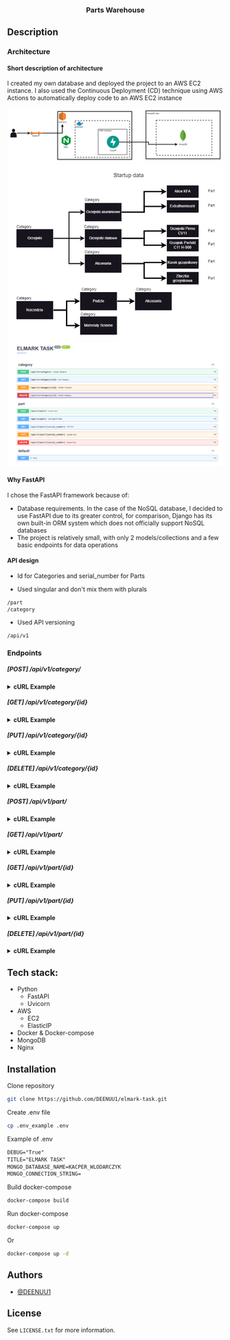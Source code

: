 
<br />
<div align="center">
  <h3 align="center">Parts Warehouse</h3>
</div>

## Description

### Architecture
#### Short description of architecture
I created my own database and deployed the project to an AWS EC2 instance. 
I also used the Continuous Deployment (CD) technique using AWS Actions to automatically deploy code to an AWS EC2 instance

<img src="assets/elmark-Strona-1.drawio.png" alt="architecture"/>
<img src="assets/elmark-Strona-2.drawio.png" alt="architecture"/>
<img src="assets/endpoints.png" alt="architecture"/>

#### Why FastAPI
I chose the FastAPI framework because of:
- Database requirements. In the case of the NoSQL database, I decided to use FastAPI due to its greater control, for comparison, Django has its own built-in ORM system which does not officially support NoSQL databases
- The project is relatively small, with only 2 models/collections and a few basic endpoints for data operations

#### API design
- Id for Categories and serial_number for Parts


- Used singular and don't mix them with plurals 
```
/part
/category
```
- Used API versioning
```
/api/v1
```

### Endpoints

##### [POST] /api/v1/category/
<details>
  <summary><strong>cURL Example</strong></summary>

 cURL:
```
curl --location 'localhost:8000/api/v1/category/' \
--header 'Content-Type: application/json' \
--data '{
    "name": "Wiadra",
    "parent_name": "Metal"
}'
```

Response:
```
{
    "_id": "65b2e261d1fd45025628a880",
    "name": "Wiadra",
    "parent_name": "Metal"
}
```

</details>


##### [GET] /api/v1/category/{id}
<details>
  <summary><strong>cURL Example</strong></summary>
cURL:

```
curl --location 'localhost:8000/api/v1/category/65b2e261d1fd45025628a880'
```

Response:
```
{
    "_id": "65b2e261d1fd45025628a880"
    "name": "Wiadra",
    "parent_name": "Metal"
}
```

</details>

##### [PUT] /api/v1/category/{id}
<details>
  <summary><strong>cURL Example</strong></summary>

cURL:
```
curl --location --request PUT 'localhost:8000/api/v1/category/65b2e261d1fd45025628a880' \
--header 'Content-Type: application/json' \
--data '{
    "name": "Wiaderka"
}'
```

Response:
```
{
    "_id": "65b2e261d1fd45025628a880",
    "name": "Wiaderka",
    "parent_name": null
}
```
</details>


##### [DELETE] /api/v1/category/{id}
<details>
  <summary><strong>cURL Example</strong></summary>

cURL:
```
curl --location --request DELETE 'localhost:8000/api/v1/category/65b2e261d1fd45025628a880'
```

Response:
```
{
    "message": "Category deleted successfully"
}
```
</details>


##### [POST] /api/v1/part/
<details>
  <summary><strong>cURL Example</strong></summary>

cURL:
```
curl --location 'localhost:8000/api/v1/part/' \
--header 'Content-Type: application/json' \
--data '{
  "serial_number": "aadasjadsadsadsb",
  "name": "Allen key",
  "description": "Some description for this part",
  "category": "Allen",
  "quantity": 5,
  "price": 25,
  "location": {
    "room": "Room11",
    "bookcase": "A",
    "shelf": "C1",
    "cuvette": "H",
    "column": 10,
    "row": 5
  }
}'
```

Response:
```
{
    "_id": "65b2d3947b2f630d89bad853",
    "serial_number": "aadasjadsadsadsb",
    "name": "Allen key",
    "description": "Some description for this part",
    "category": "Allen",
    "quantity": 5,
    "price": 25.0,
    "location": {
        "room": "Room11",
        "bookcase": "A",
        "shelf": "C1",
        "cuvette": "H",
        "column": 10,
        "row": 5
    }
}
```
</details>


##### [GET] /api/v1/part/
<details>
  <summary><strong>cURL Example</strong></summary>

cURL:
```
curl --location 'localhost:8000/api/v1/part/?name=Allen&description=Some&category=Allen&serial_number=aa'
```

Response:
```
[
    {
        "_id": "65b2d3947b2f630d89bad853",
        "serial_number": "aadasjadsadsadsb",
        "name": "Allen key",
        "description": "Some description for this part",
        "category": "Allen",
        "quantity": 5,
        "price": 25.0,
        "location": {
            "room": "Room11",
            "bookcase": "A",
            "shelf": "C1",
            "cuvette": "H",
            "column": 10,
            "row": 5
        }
    },
    {
        "_id": "65b2d3947b2f630d89bad853",
        "serial_number": "aadasjadssssadsadsb",
        "name": "Allen key 2",
        "description": "Some description for this part",
        "category": "Allen",
        "quantity": 1,
        "price": 100.0,
        "location": {
            "room": "Room11",
            "bookcase": "Z",
            "shelf": "C1",
            "cuvette": "H",
            "column": 10,
            "row": 5
        }
    }
]
```
</details>


##### [GET] /api/v1/part/{id}
<details>
  <summary><strong>cURL Example</strong></summary>

cURL:
```
curl --location 'localhost:8000/api/v1/part/65b2d3947b2f630d89bad853'
```

Response:
```
{
    "_id": "65b2d3947b2f630d89bad853",
    "serial_number": "aadasjadsadsadsb",
    "name": "Allen key",
    "description": "Some description for this part",
    "category": "Allen",
    "quantity": 5,
    "price": 25.0,
    "location": {
        "room": "Room11",
        "bookcase": "A",
        "shelf": "C1",
        "cuvette": "H",
        "column": 10,
        "row": 5
    }
}
```
</details>

##### [PUT] /api/v1/part/{id}
<details>
  <summary><strong>cURL Example</strong></summary>

cURL:
```
curl --location --request PUT 'localhost:8000/api/v1/part/65b2d3947b2f630d89bad853' \
--header 'Content-Type: application/json' \
--data '{
    "serial_number": "aadasjadssssadsadsb",
    "name": "Allen key 123",
    "description": "Some description for this part",
    "category": "AllenTool",
    "quantity": 5,
    "price": 25.0,
    "location": {
        "room": "Room11",
        "bookcase": "A",
        "shelf": "C1",
        "cuvette": "H",
        "column": 10,
        "row": 5
    }
}'
```

Response:
```
{
    "_id": "65b2d3947b2f630d89bad853",
    "serial_number": "aadasjadssssadsadsb",
    "name": "Allen key 123",
    "description": "Some description for this part",
    "category": "AllenTool",
    "quantity": 5,
    "price": 25.0,
    "location": {
        "room": "Room11",
        "bookcase": "A",
        "shelf": "C1",
        "cuvette": "H",
        "column": 10,
        "row": 5
    }
}
```
</details>

##### [DELETE] /api/v1/part/{id}
<details>
  <summary><strong>cURL Example</strong></summary>

cURL:
```
curl --location --request DELETE 'localhost:8000/api/v1/part/65b2d3947b2f630d89bad853'
```

Response:
```
{
    "message": "Part deleted successfully"
}
```

</details>


## Tech stack:
- Python
  - FastAPI
  - Uvicorn
- AWS 
  - EC2
  - ElasticIP
- Docker & Docker-compose
- MongoDB
- Nginx

## Installation
Clone repository
```bash
git clone https://github.com/DEENUU1/elmark-task.git
```
Create .env file
```bash
cp .env_example .env
```

Example of .env
```txt 
DEBUG="True"
TITLE="ELMARK TASK"
MONGO_DATABASE_NAME=KACPER_WLODARCZYK
MONGO_CONNECTION_STRING=
```

Build docker-compose
```bash
docker-compose build
```

Run docker-compose
```bash
docker-compose up
```
Or
```bash
docker-compose up -d
```

## Authors

- [@DEENUU1](https://www.github.com/DEENUU1)

<!-- LICENSE -->

## License

See `LICENSE.txt` for more information.

